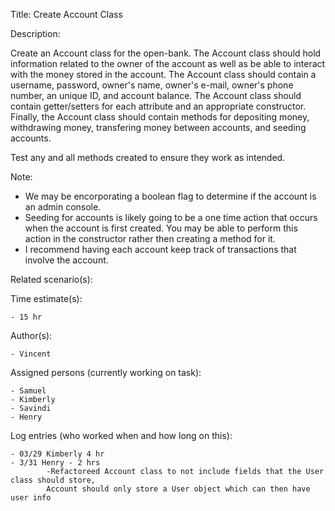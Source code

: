 Title: Create Account Class

Description:

  Create an Account class for the open-bank. The Account class should
  hold information related to the owner of the account as well as be able
  to interact with the money stored in the account. The Account class should
  contain a username, password, owner's name, owner's e-mail, owner's
  phone number, an unique ID, and account balance. The Account class
  should contain getter/setters for each attribute and an appropriate
  constructor. Finally, the Account class should contain methods for
  depositing money, withdrawing money, transfering money between
  accounts, and seeding accounts. 
  
  Test any and all methods created to ensure they work as intended.
  
  Note: 
  - We may be encorporating a boolean flag to determine if the 
  account is an admin console.
  - Seeding for accounts is likely going to be a one time action that
  occurs when the account is first created. You may be able to perform
  this action in the constructor rather then creating a method for it.
  - I recommend having each account keep track of transactions that 
  involve the account.
  
Related scenario(s):


  
Time estimate(s):

    - 15 hr

Author(s):

    - Vincent

Assigned persons (currently working on task):

    - Samuel
    - Kimberly
    - Savindi
    - Henry

Log entries (who worked when and how long on this):

    - 03/29 Kimberly 4 hr
    - 3/31 Henry - 2 hrs
            -Refactoreed Account class to not include fields that the User class should store, 
            Account should only store a User object which can then have user info

